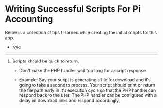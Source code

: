 # Writing Successful Scripts For Pi Accounting

Below is a collection of tips I learned while creating the initial scripts for this app.

- Kyle

---

1. Scripts should be quick to return.
    - Don't make the PHP handler wait too long for a script response. 

    - Example: Say your script is generating a file for download and it's going to take a second to process. Your script should print or return the file path early in it's execution cycle so that the PHP handler can respond back to the user. The PHP handler can be configured with a delay on download links and respond accordingly.


